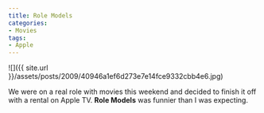 ```yaml
---
title: Role Models
categories:
- Movies
tags:
- Apple
---
```


![]({{ site.url }}/assets/posts/2009/40946a1ef6d273e7e14fce9332cbb4e6.jpg)
  



We were on a real role with movies this weekend and decided to finish it off with a rental on Apple TV. **Role Models** was funnier than I was expecting.
